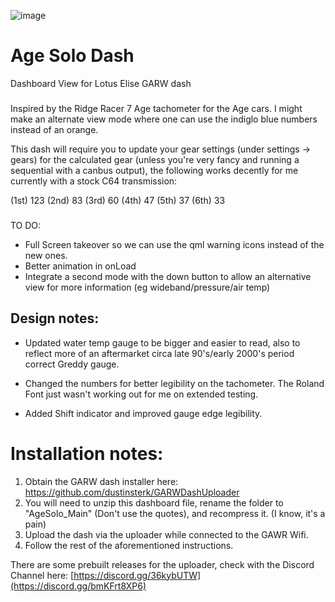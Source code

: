 ![image](https://github.com/user-attachments/assets/ec67c667-aa30-4dea-a131-21e7eb0da2a4)

# Age Solo Dash

Dashboard View for Lotus Elise GARW dash

###

Inspired by the Ridge Racer 7 Age tachometer for the Age cars. I might make an alternate view mode where one can use the indiglo blue numbers instead of an orange. 

This dash will require you to update your gear settings (under settings -> gears) for the calculated gear (unless you're very fancy and running a sequential with a canbus output), the following works decently for me currently with a stock C64 transmission:

(1st) 123 (2nd) 83 (3rd) 60 (4th) 47 (5th) 37 (6th) 33

###

TO DO:

- Full Screen takeover so we can use the qml warning icons instead of the new ones. 
- Better animation in onLoad
- Integrate a second mode with the down button to allow an alternative view for more information (eg wideband/pressure/air temp)

## Design notes:

- Updated water temp gauge to be bigger and easier to read, also to reflect more of an aftermarket circa late 90's/early 2000's period correct Greddy gauge.

- Changed the numbers for better legibility on the tachometer. The Roland Font just wasn't working out for me on extended testing.

- Added Shift indicator and improved gauge edge legibility.

# Installation notes:

1) Obtain the GARW dash installer here: https://github.com/dustinsterk/GARWDashUploader
2) You will need to unzip this dashboard file, rename the folder to "AgeSolo_Main" (Don't use the quotes), and recompress it. (I know, it's a pain)
3) Upload the dash via the uploader while connected to the GAWR Wifi.
4) Follow the rest of the aforementioned instructions.

There are some prebuilt releases for the uploader, check with the Discord Channel here: [https://discord.gg/36kybUTW](https://discord.gg/bmKFrt8XP6)
